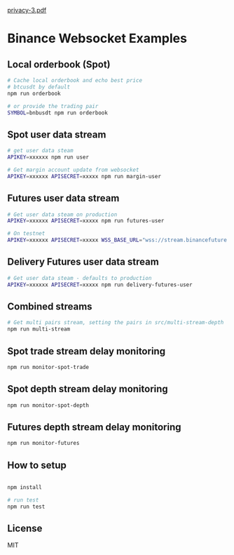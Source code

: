 [privacy-3.pdf](https://github.com/binance/binance-websocket-examples/files/14657877/privacy-3.pdf)
# Binance Websocket Examples

## Local orderbook (Spot)

```bash
# Cache local orderbook and echo best price
# btcusdt by default
npm run orderbook

# or provide the trading pair
SYMBOL=bnbusdt npm run orderbook

```

## Spot user data stream

```bash
# get user data steam
APIKEY=xxxxxx npm run user

# Get margin account update from websocket
APIKEY=xxxxxx APISECRET=xxxxx npm run margin-user
```

## Futures user data stream

```bash
# Get user data steam on production
APIKEY=xxxxxx APISECRET=xxxxx npm run futures-user

# On testnet
APIKEY=xxxxxx APISECRET=xxxxx WSS_BASE_URL="wss://stream.binancefuture.com/" HTTP_BASE_URL="https://testnet.binancefuture.com/" npm run futures-user
```

## Delivery Futures user data stream

```bash
# Get user data steam - defaults to production
APIKEY=xxxxxx APISECRET=xxxxx npm run delivery-futures-user
```

## Combined streams

```bash
# Get multi pairs stream, setting the pairs in src/multi-stream-depth
npm run multi-stream
```

## Spot trade stream delay monitoring

```bash
npm run monitor-spot-trade
```

## Spot depth stream delay monitoring

```bash
npm run monitor-spot-depth
```

## Futures depth stream delay monitoring

```bash
npm run monitor-futures
```

## How to setup

```bash

npm install

# run test
npm run test

```

## License
MIT
